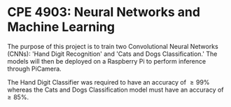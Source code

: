 # CPE 4903: Neural Networks and Machine Learning 
The purpose of this project is to train two Convolutional Neural Networks (CNNs): 'Hand Digit Recognition' and 'Cats and Dogs Classification.' The models will then be deployed on a Raspberry Pi to perform inference through PiCamera. 

The Hand Digit Classifier was required to have an accuracy of $`\geq 99\%`$ whereas the Cats and Dogs Classification model must have an accuracy of $`\geq 85\%`$.
